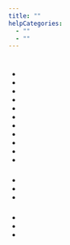 ```yaml
---
title: ""
helpCategories:
  - ""
  - ""
---
```

# 







## 



- 
- 
- 
- 
- 
- 
- 
- 
- 
- 
- 

### 

- 
- 
- 

### 

- 
- 
-